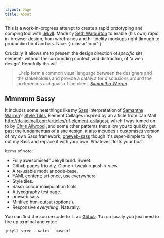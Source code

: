 ```yaml
---
layout: page
title: About
---
```


This is a work-in-progress attempt to create a rapid prototyping
and comping tool with <a href="//jekyllrb.com">Jekyll</a>. Made by
<a href="//twitter.com/nternetinspired">Seth Warburton</a> to enable (his own)
rapid in-browser design, from wireframes and hi-fidelity mockups right through to
production html and css. Nice.
{: class="intro" }

Crucially, it allows me to present the design direction of <em>specific</em> site
elements without the surrounding context, and distraction, of ‘a web design’.
Hopefully this will…


<blockquote cite="http://styletil.es/">
    …help form a common visual language between the designers and the stakeholders
    and provide a catalyst for discussions around the preferences and goals of
    the client.
    <cite><a href="//twitter.com/samanthatoy">
    Samantha Warren</a></cite>
</blockquote>

## Mmmmm Sassy
It includes some neat things like my <a href="//sass-lang.com/">Sass</a>
interpretation of <a href="//twitter.com/samanthatoy">
Samantha Warren</a>'s <a href="//styletil.es/">Style Tiles</a>, Element Collages
inspired by an article from Dan Mall <a href="http://danielmall.com/articles/rif-element-collages/">
http://danielmall.com/articles/rif-element-collages/</a>, which I was turned
on to by <a href="https://twitter.com/_cdja">Chris Allwood</a> ,
and some other patterns that allow you to quickly get past the fundamentals of
a site design. It also includes a customised version of my own Sass framework,
<a href="//github.com/nternetinspired/oneweb-sass/tree/master">oneweb-sass</a>
though it's super-simple to rip out my Sass and replace it with your own.
Whatever floats your boat.

Items of note:

* Fully awesomised™ Jekyll build. Sweet.
* Github pages friendly. Clone > tweak > push > view.
* A re-usable modular code-base.
* YAML content; set once, use everywhere.
* Style tiles.
* Sassy colour manipulation tools.
* A typography test page.
* oneweb sass.
* Minified html output (optional).
* Responsive *everything*. Naturally.

You can find the source code for it at: <a href="//github.com/nternetinspired/jekyll-design">Github</a>.
To run locally you just need to fire up terminal and enter:

    jekyll serve --watch --baseurl
